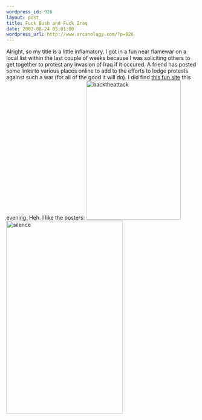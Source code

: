 ```yaml
--- 
wordpress_id: 926
layout: post
title: Fuck Bush and Fuck Iraq
date: 2002-08-24 05:01:00
wordpress_url: http://www.arcanology.com/?p=926
---
```

Alright, so my title is a little inflamatory. I got in a fun near flamewar on a local list within the last couple of weeks because I was soliciting others to get together to protest any invasion of Iraq if it occured. A friend has posted some links to various places online to add to the efforts to lodge protests against such a war (for all of the good it will do). I did find <a href="http://www.hermes-press.com/brainwash1.htm">this fun site</a> this evening. Heh. I like the posters: <a href="http://www.flickr.com/photos/albill/1703303795/" title="Photo Sharing"><img src="http://farm3.static.flickr.com/2176/1703303795_8b6c7d9ece_o.gif" width="250" height="368" alt="backtheattack" /></a> <a href="http://www.flickr.com/photos/albill/1703303595/" title="Photo Sharing"><img src="http://farm3.static.flickr.com/2398/1703303595_efbfbe8de4_o.jpg" width="308" height="510" alt="silence" /></a>